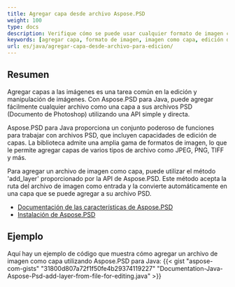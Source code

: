 ```yaml
---
title: Agregar capa desde archivo Aspose.PSD
weight: 100
type: docs
description: Verifique cómo se puede usar cualquier formato de imagen como una capa en Aspose.PSD.
keywords: [agregar capa, formato de imagen, imagen como capa, edición de capas, psd api, java, muestra de código]
url: es/java/agregar-capa-desde-archivo-para-edicion/
---
```


## **Resumen**

Agregar capas a las imágenes es una tarea común en la edición y manipulación de imágenes. Con Aspose.PSD para Java, puede agregar fácilmente cualquier archivo como una capa a sus archivos PSD (Documento de Photoshop) utilizando una API simple y directa.

Aspose.PSD para Java proporciona un conjunto poderoso de funciones para trabajar con archivos PSD, que incluyen capacidades de edición de capas. La biblioteca admite una amplia gama de formatos de imagen, lo que le permite agregar capas de varios tipos de archivo como JPEG, PNG, TIFF y más.

Para agregar un archivo de imagen como capa, puede utilizar el método 'add_layer' proporcionado por la API de Aspose.PSD. Este método acepta la ruta del archivo de imagen como entrada y la convierte automáticamente en una capa que se puede agregar a su archivo PSD.

<div class="code-sample">
    <ul class="link-list">        
        <li class="link-item"><a href="https://docs.aspose.com/psd/java/features/">Documentación de las características de Aspose.PSD</a></li>
        <li class="link-item"><a href="https://docs.aspose.com/psd/java/installation/">Instalación de Aspose.PSD</a></li>
    </ul>
</div>

## **Ejemplo**
Aquí hay un ejemplo de código que muestra cómo agregar un archivo de imagen como capa utilizando Aspose.PSD para Java:
{{< gist "aspose-com-gists" "31800d807a72f1f50fe4b29374119227" "Documentation-Java-Aspose-Psd-add-layer-from-file-for-editing.java" >}}
